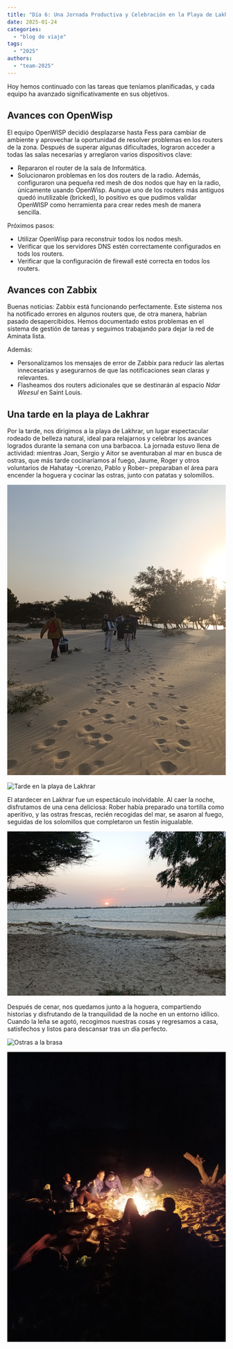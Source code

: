 ```yaml
---
title: "Día 6: Una Jornada Productiva y Celebración en la Playa de Lakhrar"  
date: 2025-01-24 
categories:  
  - "blog de viaje"  
tags:  
  - "2025"  
authors:  
  - "team-2025"  
---
```


Hoy hemos continuado con las tareas que teníamos planificadas, y cada equipo ha avanzado significativamente en sus objetivos.

## Avances con OpenWisp

El equipo OpenWISP decidió desplazarse hasta Fess para cambiar de ambiente y aprovechar la oportunidad de resolver problemas en los routers de la zona. Después de superar algunas dificultades, lograron acceder a todas las salas necesarias y arreglaron varios dispositivos clave:

* Repararon el router de la sala de Informática.
* Solucionaron problemas en los dos routers de la radio.
Además, configuraron una pequeña red mesh de dos nodos que hay en la radio, únicamente usando OpenWisp. Aunque uno de los routers más antiguos quedó inutilizable (bricked), lo positivo es que pudimos validar OpenWISP como herramienta para crear redes mesh de manera sencilla.

Próximos pasos:

* Utilizar OpenWisp para reconstruir todos los nodos mesh. 
* Verificar que los servidores DNS estén correctamente configurados en tods los routers.
* Verificar que la configuración de firewall esté correcta en todos los routers.

## Avances con Zabbix

Buenas noticias: Zabbix está funcionando perfectamente. Este sistema nos ha notificado errores en algunos routers que, de otra manera, habrían pasado desapercibidos. Hemos documentado estos problemas en el sistema de gestión de tareas y seguimos trabajando para dejar la red de Aminata lista.

Además:

* Personalizamos los mensajes de error de Zabbix para reducir las alertas innecesarias y asegurarnos de que las notificaciones sean claras y relevantes.
* Flasheamos dos routers adicionales que se destinarán al espacio *Ndar Weesul* en Saint Louis.

## Una tarde en la playa de Lakhrar

Por la tarde, nos dirigimos a la playa de Lakhrar, un lugar espectacular rodeado de belleza natural, ideal para relajarnos y celebrar los avances logrados durante la semana con una barbacoa. La jornada estuvo llena de actividad: mientras Joan, Sergio y Aitor se aventuraban al mar en busca de ostras, que más tarde cocinaríamos al fuego, Jaume, Roger y otros voluntarios de Hahatay –Lorenzo, Pablo y Rober– preparaban el área para encender la hoguera y cocinar las ostras, junto con patatas y solomillos.

![Playa de Lakhrar](images/andando_por_lakhrar.jpg "Llegando a la playa de Lakhrar")

![Tarde en la playa de Lakhrar](images/tarde_lakhrar.png "Terminando preparativos para la cena")

El atardecer en Lakhrar fue un espectáculo inolvidable. Al caer la noche, disfrutamos de una cena deliciosa: Rober había preparado una tortilla como aperitivo, y las ostras frescas, recién recogidas del mar, se asaron al fuego, seguidas de los solomillos que completaron un festín inigualable.

![Atardecer en Lakhrar](images/atardecer.jpg "Otro atardecer más precioso en Senegal")

Después de cenar, nos quedamos junto a la hoguera, compartiendo historias y disfrutando de la tranquilidad de la noche en un entorno idílico. Cuando la leña se agotó, recogimos nuestras cosas y regresamos a casa, satisfechos y listos para descansar tras un día perfecto.

![Ostras a la brasa](images/ostras.jpg "Ostras a la brasa, recién cogidas del mar cocinadas")

![Sobremesa en la playa de Lakhrar](images/sobremesa.jpg "Contándonos historias junto a la hoguera")
